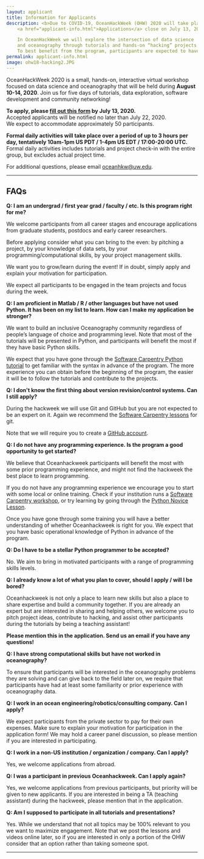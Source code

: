 ```yaml
---
layout: applicant
title: Information for Applicants
description: <b>Due to COVID-19, OceanHackWeek (OHW) 2020 will take place as a virtual, online event.
    <a href="applicant-info.html">Applications</a> close on July 13, 2020. 

    In OceanHackWeek we will explore the intersection of data science 
    and oceanography through tutorials and hands-on “hacking” projects. 
    To best benefit from the program, participants are expected to have some experience with Python programming and data analysis.
permalink: applicant-info.html
image: ohw18-hacking2.JPG
---
```


OceanHackWeek 2020 is a small, hands-on, interactive virtual workshop focused on data science and oceanography that will be held during **August 10-14, 2020**. Join us for five days of tutorials, data exploration, software development and community networking!

**To apply, please [fill out this form](https://form.jotform.com/201774238098159) by July 13, 2020.**  
Accepted applicants will be notified no later than July 22, 2020.  
We expect to accommodate approximately 50 participants.

**Formal daily activities will take place over a period of up to 3 hours per day, tentatively 10am-1pm US PDT / 1-4pm US EDT / 17:00-20:00 UTC.** Formal daily activities includes tutorials and project check-in with the entire group, but excludes actual project time.

For additional questions, please email <a href="mailto:oceanhkw@uw.edu" target="_blank">oceanhkw@uw.edu</a>.

---

## FAQs

**Q: I am an undergrad / first year grad / faculty / etc. Is this program right for me?**

We welcome participants from all career stages and encourage applications from graduate students,
postdocs and early career researchers.

Before applying consider what you can bring to the even:
by pitching a project,
by your knowledge of data sets,
by your programming/computational skills,
by your project management skills.

We want you to grow/learn during the event!
If in doubt,
simply apply and explain your motivation for participation.

We expect all participants to be engaged in the team projects and focus during the week.

**Q: I am proficient in Matlab / R / other languages but have not used Python. It has been on my list to learn. How can I make my application be stronger?**

We want to build an inclusive Oceanography community regardless of people’s language of choice and programming level.
Note that most of the tutorials will be presented in Python,
and participants will benefit the most if they have basic Python skills.

We expect that you have gone through the [Software Carpentry Python tutorial](http://swcarpentry.github.io/python-novice-gapminder) to get familiar with the syntax in advance of the program.
The more experience you can obtain before the beginning of the program,
the easier it will be to follow the tutorials and contribute to the projects.

**Q: I don't know the first thing about version revision/control systems. Can I still apply?**

During the hackweek we will use Git and GitHub but you are not expected to be an expert on it. Again we recommend the [Software Carpentry lessons](https://swcarpentry.github.io/git-novice/) for git.

Note that we will require you to create a [GitHub account](https://github.com/).

**Q: I do not have any programming experience. Is the program a good opportunity to get started?**

We believe that Oceanhackweek participants will benefit the most with some prior programming experience,
and might not find the hackweek the best place to learn programming.

If you do not have any programming experience we encourage you to start with some local or online training.
Check if your institution runs a [Software Carpentry workshop](https://software-carpentry.org/workshops/),
or try learning by going through the [Python Novice Lesson](http://swcarpentry.github.io/python-novice-gapminder).

Once you have gone through some training you will have a better understanding of whether Oceanhackweek is right for you.
We expect that you have basic operational knowledge of Python in advance of the program.

**Q: Do I have to be a stellar Python programmer to be accepted?**

No. We aim to bring in motivated participants with a range of programming skills levels.

**Q: I already know a lot of what you plan to cover, should I apply / will I be bored?**

Oceanhackweek is not only a place to learn new skills but also a place to share expertise and build a community together.
If you are already an expert but are interested in sharing and helping others,
we welcome you to pitch project ideas,
contribute to hacking,
and assist other participants during the tutorials by being a teaching assistant!

**Please mention this in the application. Send us an email if you have any questions!**

**Q: I have strong computational skills but have not worked in oceanography?**

To ensure that participants will be interested in the oceanography problems they are solving and can give back to the field later on,
we require that participants have had at least some familiarity or prior experience with oceanography data.

**Q: I work in an ocean engineering/robotics/consulting company. Can I apply?**

We expect participants from the private sector to pay for their own expenses.
Make sure to explain your motivation for participation in the application form!
We may hold a career panel discussion,
so please mention if you are interested in participating.

**Q: I work in a non-US institution / organization / company. Can I apply?**

Yes, we welcome applications from abroad.

**Q: I was a participant in previous Oceanhackweek. Can I apply again?**

Yes, we welcome applications from previous participants,
but priority will be given to new applicants.
If you are interested in being a TA (teaching assistant) during the hackweek,
please mention that in the application.

**Q: Am I supposed to participate in all tutorials and presentations?**

Yes. While we understand that not all topics may be 100% relevant to you we want to maximize engagement. Note that we post the lessons and videos online later, so if you are interested in only a portion of the OHW consider that an option rather than taking someone spot.

---
